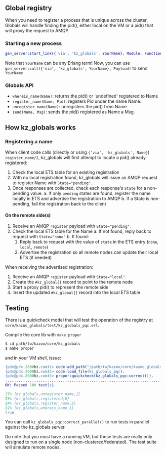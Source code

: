 ## Global registry

When you need to register a process that is unique across the cluster. Globals will handle finding the pid(), either local on the VM or a pid() that will proxy the request to AMQP.

### Starting a new process

```erlang
gen_server:start_link({'via', 'kz_globals', YourName}, Module, Function, Args).
```

Note that `YourName` can be any Erlang term! Now, you can use `gen_server:call({'via', 'kz_globals', YourName}, Payload)` to send `YourName`

### Globals API

* `whereis_name(Name)`: returns the pid() or 'undefined' registered to Name
* `register_name(Name, Pid)`: registers Pid under the name Name.
* `unregister_name(Name)`: unregisters the pid() from Name
* `send(Name, Msg)`: sends the pid() registered as Name a Msg.

## How kz_globals works

### Registering a name

When client code calls (directly or using `{'via', 'kz_globals', Name}`) `register_name/2`, kz_globals will first attempt to locate a pid() already registered:

1. Check the local ETS table for an existing registration
2. With no local registration found, kz_globals will issue an AMQP request to register Name with `State="pending"`.
3. Once responses are collected, check each response's `State` for a non-pending value.
  a. If only `pending` states are found, register the name locally in ETS and advertise the registration to AMQP
  b. If a State is non-pending, fail the registration back to the client

#### On the remote side(s)

1. Receive an AMQP `register` payload with `State="pending"`.
2. Check the local ETS table for the Name
  a. If not found, reply back to request with `State="none"`
  b. If found:
      1. Reply back to request with the value of `state` in the ETS entry (`none`, `local`, `remote`)
      2. Advertise the registration so all remote nodes can update their local ETS (if needed)

When receiving the advertised registration:

1. Receive an AMQP `register` payload with `State="local"`.
2. Create the `#kz_global{}` record to point to the remote node
3. Start a proxy pid() to represent the remote side
4. Insert the updated `#kz_global{}` record into the local ETS table

## Testing

There is a quickcheck model that will test the operation of the registry at `core/kazoo_globals/test/kz_globals_pqc.erl`.

Compile the core lib with `make proper`
```bash
$ cd path/to/kazoo/core/kz_globals
$ make proper
```

and in your VM shell, issue:
```erlang
(pdx@pdx.2600hz.com)1> code:add_path("/path/to/kazoo/core/kazoo_globals/test").
(pdx@pdx.2600hz.com)2> code:load_file(kz_globals_pqc).
(pdx@pdx.2600hz.com)3> proper:quickcheck(kz_globals_pqc:correct()).
....................................................................................................
OK: Passed 100 test(s).

27% {kz_globals,unregister_name,1}
25% {kz_globals,registered,0}
24% {kz_globals,register_name,2}
22% {kz_globals,whereis_name,1}
true
```

You can call `kz_globals_pqc:correct_parallel()` to run tests in parallel against the kz_globals server.

Do note that you must have a running VM, but these tests are really only designed to run on a single node (non-clustered/federated). The test suite will simulate remote nodes.
